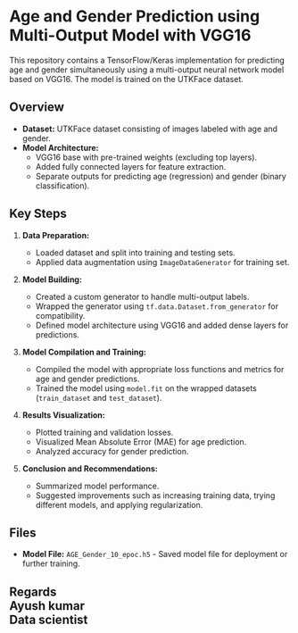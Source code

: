 # Age and Gender Prediction using Multi-Output Model with VGG16

This repository contains a TensorFlow/Keras implementation for predicting age and gender simultaneously using a multi-output neural network model based on VGG16. The model is trained on the UTKFace dataset.

## Overview

- **Dataset:** UTKFace dataset consisting of images labeled with age and gender.
- **Model Architecture:** 
  - VGG16 base with pre-trained weights (excluding top layers).
  - Added fully connected layers for feature extraction.
  - Separate outputs for predicting age (regression) and gender (binary classification).

## Key Steps

1. **Data Preparation:**
   - Loaded dataset and split into training and testing sets.
   - Applied data augmentation using `ImageDataGenerator` for training set.

2. **Model Building:**
   - Created a custom generator to handle multi-output labels.
   - Wrapped the generator using `tf.data.Dataset.from_generator` for compatibility.
   - Defined model architecture using VGG16 and added dense layers for predictions.

3. **Model Compilation and Training:**
   - Compiled the model with appropriate loss functions and metrics for age and gender predictions.
   - Trained the model using `model.fit` on the wrapped datasets (`train_dataset` and `test_dataset`).

4. **Results Visualization:**
   - Plotted training and validation losses.
   - Visualized Mean Absolute Error (MAE) for age prediction.
   - Analyzed accuracy for gender prediction.

5. **Conclusion and Recommendations:**
   - Summarized model performance.
   - Suggested improvements such as increasing training data, trying different models, and applying regularization.


## Files

- **Model File:** `AGE_Gender_10_epoc.h5` - Saved model file for deployment or further training.

## Regards </br>Ayush kumar</br>Data scientist
